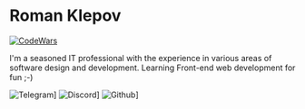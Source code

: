 # Roman Klepov
[![CodeWars](https://www.codewars.com/users/rklepov/badges/small?theme=light)](https://www.codewars.com/users/rklepov)

I'm a seasoned IT professional with the experience in various areas of software design and development. Learning Front-end web development for fun ;-)

![Telegram](https://img.shields.io/badge/Telegram-blue?style=for-the-badge&logo=telegram&logoColor=white&link=https://t.me/roman_klepov)]
![Discord](https://img.shields.io/badge/Discord-mediumslateblue?style=for-the-badge&logo=discord&logoColor=white&link=https://discordapp.com/users/693068053768044575)]
![Github](https://img.shields.io/badge/Github-black?style=for-the-badge&logo=github&logoColor=white&link=https://github.com/rklepov)]
